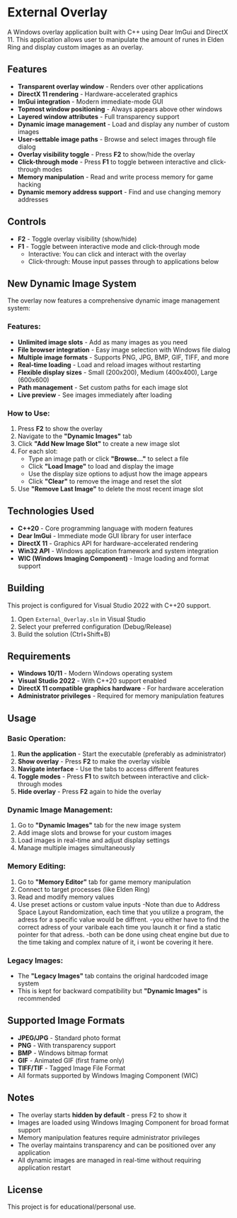 # External Overlay

A Windows overlay application built with C++ using Dear ImGui and DirectX 11.
This application allows user to manipulate the amount of runes in Elden Ring and display custom images as an overlay.

## Features

- **Transparent overlay window** - Renders over other applications
- **DirectX 11 rendering** - Hardware-accelerated graphics
- **ImGui integration** - Modern immediate-mode GUI
- **Topmost window positioning** - Always appears above other windows
- **Layered window attributes** - Full transparency support
- **Dynamic image management** - Load and display any number of custom images
- **User-settable image paths** - Browse and select images through file dialog
- **Overlay visibility toggle** - Press **F2** to show/hide the overlay
- **Click-through mode** - Press **F1** to toggle between interactive and click-through modes
- **Memory manipulation** - Read and write process memory for game hacking
- **Dynamic memory address support** - Find and use changing memory addresses

## Controls

- **F2** - Toggle overlay visibility (show/hide)
- **F1** - Toggle between interactive mode and click-through mode
  - Interactive: You can click and interact with the overlay
  - Click-through: Mouse input passes through to applications below

## New Dynamic Image System

The overlay now features a comprehensive dynamic image management system:

### Features:
- **Unlimited image slots** - Add as many images as you need
- **File browser integration** - Easy image selection with Windows file dialog
- **Multiple image formats** - Supports PNG, JPG, BMP, GIF, TIFF, and more
- **Real-time loading** - Load and reload images without restarting
- **Flexible display sizes** - Small (200x200), Medium (400x400), Large (600x600)
- **Path management** - Set custom paths for each image slot
- **Live preview** - See images immediately after loading

### How to Use:
1. Press **F2** to show the overlay
2. Navigate to the **"Dynamic Images"** tab
3. Click **"Add New Image Slot"** to create a new image slot
4. For each slot:
   - Type an image path or click **"Browse..."** to select a file
   - Click **"Load Image"** to load and display the image
   - Use the display size options to adjust how the image appears
   - Click **"Clear"** to remove the image and reset the slot
5. Use **"Remove Last Image"** to delete the most recent image slot

## Technologies Used

- **C++20** - Core programming language with modern features
- **Dear ImGui** - Immediate mode GUI library for user interface
- **DirectX 11** - Graphics API for hardware-accelerated rendering
- **Win32 API** - Windows application framework and system integration
- **WIC (Windows Imaging Component)** - Image loading and format support

## Building

This project is configured for Visual Studio 2022 with C++20 support.

1. Open `External_Overlay.sln` in Visual Studio
2. Select your preferred configuration (Debug/Release)
3. Build the solution (Ctrl+Shift+B)

## Requirements

- **Windows 10/11** - Modern Windows operating system
- **Visual Studio 2022** - With C++20 support enabled
- **DirectX 11 compatible graphics hardware** - For hardware acceleration
- **Administrator privileges** - Required for memory manipulation features

## Usage

### Basic Operation:
1. **Run the application** - Start the executable (preferably as administrator)
2. **Show overlay** - Press **F2** to make the overlay visible
3. **Navigate interface** - Use the tabs to access different features
4. **Toggle modes** - Press **F1** to switch between interactive and click-through modes
5. **Hide overlay** - Press **F2** again to hide the overlay

### Dynamic Image Management:
1. Go to **"Dynamic Images"** tab for the new image system
2. Add image slots and browse for your custom images
3. Load images in real-time and adjust display settings
4. Manage multiple images simultaneously

### Memory Editing:
1. Go to **"Memory Editor"** tab for game memory manipulation
2. Connect to target processes (like Elden Ring)
3. Read and modify memory values
4. Use preset actions or custom value inputs
-Note than due to Address Space Layout Randomization, each time that you utilize a program, the adress for a specific value would be diffrent.
-you either have to find the correct adress of your varibale each time you launch it or find a static pointer for that adress.
-both can be done using cheat engine but due to the time taking and complex nature of it, i wont be covering it here.

### Legacy Images:
- The **"Legacy Images"** tab contains the original hardcoded image system
- This is kept for backward compatibility but **"Dynamic Images"** is recommended

## Supported Image Formats

- **JPEG/JPG** - Standard photo format
- **PNG** - With transparency support  
- **BMP** - Windows bitmap format
- **GIF** - Animated GIF (first frame only)
- **TIFF/TIF** - Tagged Image File Format
- All formats supported by Windows Imaging Component (WIC)

## Notes

- The overlay starts **hidden by default** - press F2 to show it
- Images are loaded using Windows Imaging Component for broad format support
- Memory manipulation features require administrator privileges
- The overlay maintains transparency and can be positioned over any application
- All dynamic images are managed in real-time without requiring application restart

## License

This project is for educational/personal use.
